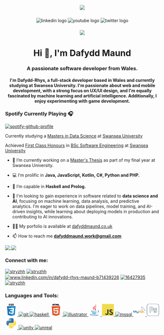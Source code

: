<div align="center">
  <img height="150" src="https://media.giphy.com/media/M9gbBd9nbDrOTu1Mqx/giphy.gif"  />
</div>

###

<div align="center">
  <img src="https://img.shields.io/static/v1?message=LinkedIn&logo=linkedin&label=&color=0077B5&logoColor=white&labelColor=&style=for-the-badge" height="25" alt="linkedin logo"  />
  <img src="https://img.shields.io/static/v1?message=Instagram&logo=instagram&label=&color=FF0000&logoColor=white&labelColor=&style=for-the-badge" height="25" alt="youtube logo"  />
  <img src="https://img.shields.io/static/v1?message=Twitter&logo=twitter&label=&color=1DA1F2&logoColor=white&labelColor=&style=for-the-badge" height="25" alt="twitter logo"  />
</div>

###

<div align="center">
  <img src="https://visitor-badge.laobi.icu/badge?page_id=maurodesouza.maurodesouza&"  />
</div>

<h1 align="center">Hi 👋, I'm Dafydd Maund</h1>
<h3 align="center">A passionate software developer from Wales.</h3>
<h4 align="center">I'm Dafydd-Rhys, a full-stack developer based in Wales and currently studying at Swansea University. I'm passionate about web and mobile development, with a strong focus on UX/UI design, and I'm equally fascinated by machine learning and artificial intelligence. Additionally, I enjoy experimenting with game development.</h4>

### Spotify Currently Playing :headphones:
[![spotify-github-profile](https://spotify-github-profile.kittinanx.com/api/view?uid=dafyddmspotify&cover_image=true&theme=natemoo-re&show_offline=false&background_color=121212&interchange=false&bar_color=53b14f&bar_color_cover=false)](https://github.com/kittinan/spotify-github-profile)

Currently studying a [Masters in Data Science](https://www.swansea.ac.uk/postgraduate/taught/maths-comp-sci/computer-science/msc-data-science/) at [Swansea University](https://www.swansea.ac.uk/)

Achieved [First Class Honours](https://en.wikipedia.org/wiki/British_undergraduate_degree_classification) in [BSc Software Engineering](https://www.swansea.ac.uk/undergraduate/courses/maths-comp-sci/computer-science/bsc-software-engineering/) at [Swansea University](https://www.swansea.ac.uk/)

- 🔭 I’m currently working on a [Master's Thesis](https://www.masterstudies.com/articles/what-is-a-masters-thesis) as part of my final year at Swansea University.

- 💻 I’m prolific in **Java, JavaScript, Kotlin, C#, Python and PHP.**

- 📃 I’m capable in **Haskell and Prolog.**

- 👯 I'm looking to gain experience in software related to **data science and AI**, focusing on machine learning, data analysis, and predictive analytics. I'm eager to work on data pipelines, model training, and AI-driven insights, while learning about deploying models in production and contributing to AI innovations.

- 👨‍💻 My porfolio is available at [dafyddmaund.co.uk](https://dafydd-rhys.github.io/)

- 📫 How to reach me **dafyddmaund.work@gmail.com**

<a href="https://github.com/dafydd-rhys">
  <img align="center" src="https://github-readme-stats.vercel.app/api?username=dafydd-rhys&show_icons=true&count_private=true&theme=github_dark&hide_border=true" />
</a>
<a href="https://github.com/dafydd-rhys">
  <img align="center" src="https://github-readme-stats.vercel.app/api/top-langs/?username=dafydd-rhys&theme=github_dark&hide_border=true" />
</a>

<h3 align="left">Connect with me:</h3>
<p align="left">
<a href="https://codepen.io/stryzhh" target="blank"><img align="center" src="https://raw.githubusercontent.com/rahuldkjain/github-profile-readme-generator/master/src/images/icons/Social/codepen.svg" alt="stryzhh" height="30" width="40" /></a>
<a href="https://dev.to/stryzhh" target="blank"><img align="center" src="https://raw.githubusercontent.com/rahuldkjain/github-profile-readme-generator/master/src/images/icons/Social/devto.svg" alt="stryzhh" height="30" width="40" /></a>
<a href="https://www.linkedin.com/in/dafydd-rhys-maund-b71439226/" target="blank"><img align="center" src="https://raw.githubusercontent.com/rahuldkjain/github-profile-readme-generator/master/src/images/icons/Social/linked-in-alt.svg" alt="www.linkedin.com/in/dafydd-rhys-maund-b71439226" height="30" width="40" /></a>
<a href="https://stackoverflow.com/users/16427935" target="blank"><img align="center" src="https://raw.githubusercontent.com/rahuldkjain/github-profile-readme-generator/master/src/images/icons/Social/stack-overflow.svg" alt="16427935" height="30" width="40" /></a>
<a href="https://codesandbox.com/stryzhh" target="blank"><img align="center" src="https://raw.githubusercontent.com/rahuldkjain/github-profile-readme-generator/master/src/images/icons/Social/codesandbox.svg" alt="stryzhh" height="30" width="40" /></a>
</p>

<h3 align="left">Languages and Tools:</h3>
<p align="left"> <a href="https://www.w3schools.com/css/" target="_blank" rel="noreferrer"> <img src="https://raw.githubusercontent.com/devicons/devicon/master/icons/css3/css3-original-wordmark.svg" alt="css3" width="40" height="40"/> </a> <a href="https://git-scm.com/" target="_blank" rel="noreferrer"> <img src="https://www.vectorlogo.zone/logos/git-scm/git-scm-icon.svg" alt="git" width="40" height="40"/> </a> <a href="https://www.haskell.org/" target="_blank" rel="noreferrer"> <img src="https://upload.wikimedia.org/wikipedia/commons/1/1c/Haskell-Logo.svg" alt="haskell" width="40" height="40"/> </a> <a href="https://www.w3.org/html/" target="_blank" rel="noreferrer"> <img src="https://raw.githubusercontent.com/devicons/devicon/master/icons/html5/html5-original-wordmark.svg" alt="html5" width="40" height="40"/> </a> <a href="https://www.adobe.com/in/products/illustrator.html" target="_blank" rel="noreferrer"> <img src="https://www.vectorlogo.zone/logos/adobe_illustrator/adobe_illustrator-icon.svg" alt="illustrator" width="40" height="40"/> </a> <a href="https://www.java.com" target="_blank" rel="noreferrer"> <img src="https://raw.githubusercontent.com/devicons/devicon/master/icons/java/java-original.svg" alt="java" width="40" height="40"/> </a> <a href="https://developer.mozilla.org/en-US/docs/Web/JavaScript" target="_blank" rel="noreferrer"> <img src="https://raw.githubusercontent.com/devicons/devicon/master/icons/javascript/javascript-original.svg" alt="javascript" width="40" height="40"/> </a> <a href="https://www.microsoft.com/en-us/sql-server" target="_blank" rel="noreferrer"> <img src="https://www.svgrepo.com/show/303229/microsoft-sql-server-logo.svg" alt="mssql" width="40" height="40"/> </a> <a href="https://www.mysql.com/" target="_blank" rel="noreferrer"> <img src="https://raw.githubusercontent.com/devicons/devicon/master/icons/mysql/mysql-original-wordmark.svg" alt="mysql" width="40" height="40"/> </a> <a href="https://www.photoshop.com/en" target="_blank" rel="noreferrer"> <img src="https://raw.githubusercontent.com/devicons/devicon/master/icons/photoshop/photoshop-line.svg" alt="photoshop" width="40" height="40"/> </a> <a href="https://www.python.org" target="_blank" rel="noreferrer"> <img src="https://raw.githubusercontent.com/devicons/devicon/master/icons/python/python-original.svg" alt="python" width="40" height="40"/> </a> <a href="https://unity.com/" target="_blank" rel="noreferrer"> <img src="https://www.vectorlogo.zone/logos/unity3d/unity3d-icon.svg" alt="unity" width="40" height="40"/> </a> <a href="https://unrealengine.com/" target="_blank" rel="noreferrer"> <img src="https://raw.githubusercontent.com/kenangundogan/fontisto/036b7eca71aab1bef8e6a0518f7329f13ed62f6b/icons/svg/brand/unreal-engine.svg" alt="unreal" width="40" height="40"/> </a> </p>
